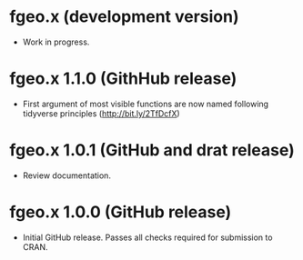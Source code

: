 # fgeo.x (development version)

* Work in progress.

# fgeo.x 1.1.0 (GithHub release)

* First argument of most visible functions are now named following tidyverse principles (<http://bit.ly/2TfDcfX>)

# fgeo.x 1.0.1 (GitHub and drat release)

* Review documentation.

# fgeo.x 1.0.0 (GitHub release)

* Initial GitHub release. Passes all checks required for submission to CRAN.
